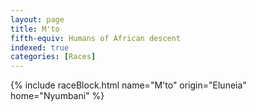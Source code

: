 ```yaml
---
layout: page
title: M'to
fifth-equiv: Humans of African descent
indexed: true
categories: [Races]
---
```


{% include raceBlock.html name="M'to" origin="Eluneia" home="Nyumbani" %}
